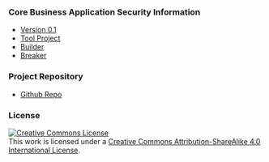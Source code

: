 ### Core Business Application Security Information
* [Version 0.1](#)
* [Tool Project](#)
* [Builder](#)
* [Breaker](#)

### Project Repository
* [Github Repo](https://github.com/NO-MONKEY/CBAS)


### License
<a rel="license" href="http://creativecommons.org/licenses/by-sa/4.0/"><img alt="Creative Commons License" style="border-width:0" src="https://i.creativecommons.org/l/by-sa/4.0/88x31.png" /></a>
<br />This work is licensed under a <a rel="license" href="http://creativecommons.org/licenses/by-sa/4.0/">Creative Commons Attribution-ShareAlike 4.0 International License</a>.
